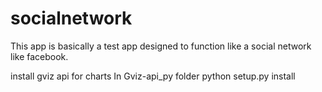 # socialnetwork
This app is basically a test app designed to function like a social network like facebook. 


install gviz api for charts
In Gviz-api_py folder
python setup.py install